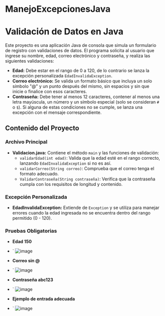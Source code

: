 # ManejoExcepcionesJava
# Validación de Datos en Java

Este proyecto es una aplicación Java de consola que simula un formulario de registro con validaciones de datos. El programa solicita al usuario que ingrese su nombre, edad, correo electrónico y contraseña, y realiza las siguientes validaciones:

- **Edad:** Debe estar en el rango de 0 a 120, de lo contrario se lanza la excepción personalizada `EdadInvalidaException`.
- **Correo electrónico:** Se valida un formato básico que incluya un solo símbolo "@" y un punto después del mismo, sin espacios y sin que inicie o finalice con esos caracteres.
- **Contraseña:** Debe tener al menos 12 caracteres, contener al menos una letra mayúscula, un número y un símbolo especial (solo se consideran `#` o `$`). Si alguna de estas condiciones no se cumple, se lanza una excepción con el mensaje correspondiente.

## Contenido del Proyecto

### Archivo Principal
- **Validacion.java:** Contiene el método `main` y las funciones de validación:
  - `validarEdad(int edad)`: Valida que la edad esté en el rango correcto, lanzando `EdadInvalidaException` si no es así.
  - `validarCorreo(String correo)`: Comprueba que el correo tenga el formato adecuado.
  - `ValidarContraseña(String contraseña)`: Verifica que la contraseña cumpla con los requisitos de longitud y contenido.

### Excepción Personalizada
- **EdadInvalidaException:** Extiende de `Exception` y se utiliza para manejar errores cuando la edad ingresada no se encuentra dentro del rango permitido (0 - 120).

### Pruebas Obligatorias 
- **Edad 150**

 - ` ![image](https://github.com/user-attachments/assets/3c6a0a88-fcb7-4925-bd57-ba8f4ab18879)

- **Correo sin @**

 - ` ![image](https://github.com/user-attachments/assets/2379f825-043e-4dfd-a213-0d91c67c81e0)

- **Contraseña abc123**

 - ` ![image](https://github.com/user-attachments/assets/5a9393e0-ba23-49ad-a029-4970c0ba16b8)

- **Ejemplo de entrada adecuada**

 - ` ![image](https://github.com/user-attachments/assets/d6263c61-7749-4002-a9b8-024d68013c97)




